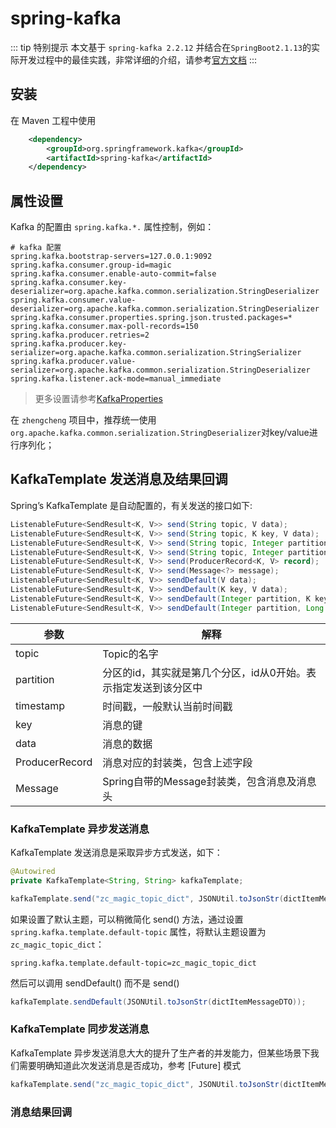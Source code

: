 # spring-kafka

::: tip 特别提示
本文基于 `spring-kafka 2.2.12` 并结合在`SpringBoot2.1.13`的实际开发过程中的最佳实践，非常详细的介绍，请参考[官方文档](https://spring.io/projects/spring-kafka)
:::

## 安装

在 Maven 工程中使用

```xml
    <dependency>
        <groupId>org.springframework.kafka</groupId>
        <artifactId>spring-kafka</artifactId>
    </dependency>
```

## 属性设置

Kafka 的配置由 `spring.kafka.*.` 属性控制，例如：

```properties
# kafka 配置
spring.kafka.bootstrap-servers=127.0.0.1:9092
spring.kafka.consumer.group-id=magic
spring.kafka.consumer.enable-auto-commit=false
spring.kafka.consumer.key-deserializer=org.apache.kafka.common.serialization.StringDeserializer
spring.kafka.consumer.value-deserializer=org.apache.kafka.common.serialization.StringDeserializer
spring.kafka.consumer.properties.spring.json.trusted.packages=*
spring.kafka.consumer.max-poll-records=150
spring.kafka.producer.retries=2
spring.kafka.producer.key-serializer=org.apache.kafka.common.serialization.StringSerializer
spring.kafka.producer.value-serializer=org.apache.kafka.common.serialization.StringDeserializer
spring.kafka.listener.ack-mode=manual_immediate
```

> 更多设置请参考[KafkaProperties](https://github.com/spring-projects/spring-boot/blob/v2.3.1.RELEASE/spring-boot-project/spring-boot-autoconfigure/src/main/java/org/springframework/boot/autoconfigure/kafka/KafkaProperties.java)

在 `zhengcheng` 项目中，推荐统一使用 `org.apache.kafka.common.serialization.StringDeserializer`对key/value进行序列化；

## KafkaTemplate 发送消息及结果回调

Spring’s KafkaTemplate 是自动配置的，有关发送的接口如下:
```java
ListenableFuture<SendResult<K, V>> send(String topic, V data);
ListenableFuture<SendResult<K, V>> send(String topic, K key, V data);
ListenableFuture<SendResult<K, V>> send(String topic, Integer partition, K key, V data);
ListenableFuture<SendResult<K, V>> send(String topic, Integer partition, Long timestamp, K key, V data);
ListenableFuture<SendResult<K, V>> send(ProducerRecord<K, V> record);
ListenableFuture<SendResult<K, V>> send(Message<?> message);
ListenableFuture<SendResult<K, V>> sendDefault(V data);
ListenableFuture<SendResult<K, V>> sendDefault(K key, V data);
ListenableFuture<SendResult<K, V>> sendDefault(Integer partition, K key, V data);
ListenableFuture<SendResult<K, V>> sendDefault(Integer partition, Long timestamp, K key, V data);
```

参数 | 解释
---|---
topic | Topic的名字
partition | 分区的id，其实就是第几个分区，id从0开始。表示指定发送到该分区中
timestamp | 时间戳，一般默认当前时间戳
key | 消息的键
data | 消息的数据
ProducerRecord | 消息对应的封装类，包含上述字段
Message | Spring自带的Message封装类，包含消息及消息头

### KafkaTemplate 异步发送消息

KafkaTemplate 发送消息是采取异步方式发送，如下：

```java
@Autowired
private KafkaTemplate<String, String> kafkaTemplate;

kafkaTemplate.send("zc_magic_topic_dict", JSONUtil.toJsonStr(dictItemMessageDTO));
```

如果设置了默认主题，可以稍微简化 send() 方法，通过设置 `spring.kafka.template.default-topic` 属性，将默认主题设置为 `zc_magic_topic_dict`：
```properties
spring.kafka.template.default-topic=zc_magic_topic_dict
```

然后可以调用 sendDefault() 而不是 send()
```java
kafkaTemplate.sendDefault(JSONUtil.toJsonStr(dictItemMessageDTO));
```

### KafkaTemplate 同步发送消息

KafkaTemplate 异步发送消息大大的提升了生产者的并发能力，但某些场景下我们需要明确知道此次发送消息是否成功，参考 [Future] 模式

```java
kafkaTemplate.send("zc_magic_topic_dict", JSONUtil.toJsonStr(dictItemMessageDTO)).get();
```

### 消息结果回调

